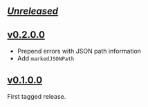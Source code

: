 ## [_Unreleased_](https://github.com/pbrisbin/yaml-marked/compare/v0.1.0.0...main)

## [v0.2.0.0](https://github.com/pbrisbin/yaml-marked/compare/v0.1.0.0...v0.2.0.0)

- Prepend errors with JSON path information
- Add `markedJSONPath`

## [v0.1.0.0](https://github.com/pbrisbin/yaml-marked/tree/v0.1.0.0)

First tagged release.
